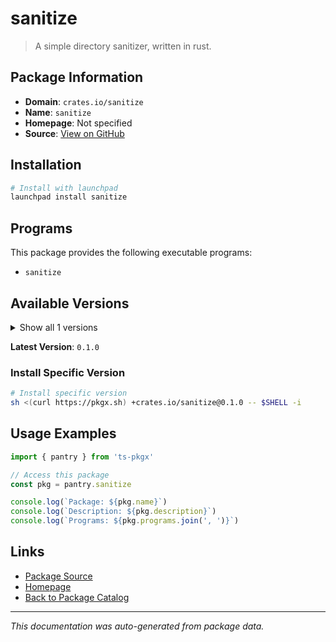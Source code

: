 # sanitize

> A simple directory sanitizer, written in rust.

## Package Information

- **Domain**: `crates.io/sanitize`
- **Name**: `sanitize`
- **Homepage**: Not specified
- **Source**: [View on GitHub](https://github.com/pkgxdev/pantry/tree/main/projects/crates.io/sanitize/package.yml)

## Installation

```bash
# Install with launchpad
launchpad install sanitize
```

## Programs

This package provides the following executable programs:

- `sanitize`

## Available Versions

<details>
<summary>Show all 1 versions</summary>

- `0.1.0`

</details>

**Latest Version**: `0.1.0`

### Install Specific Version

```bash
# Install specific version
sh <(curl https://pkgx.sh) +crates.io/sanitize@0.1.0 -- $SHELL -i
```

## Usage Examples

```typescript
import { pantry } from 'ts-pkgx'

// Access this package
const pkg = pantry.sanitize

console.log(`Package: ${pkg.name}`)
console.log(`Description: ${pkg.description}`)
console.log(`Programs: ${pkg.programs.join(', ')}`)
```

## Links

- [Package Source](https://github.com/pkgxdev/pantry/tree/main/projects/crates.io/sanitize/package.yml)
- [Homepage](#)
- [Back to Package Catalog](../package-catalog.md)

---

*This documentation was auto-generated from package data.*
